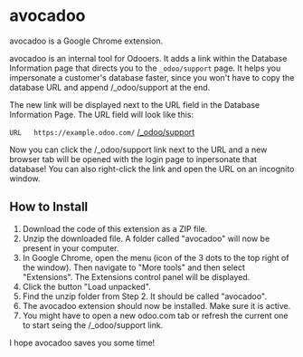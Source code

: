 # avocadoo

avocadoo is a Google Chrome extension.

avocadoo is an internal tool for Odooers. It adds a link within the Database Information page that directs you to the `_odoo/support` page. It helps you impersonate a customer's database faster, since you won't have to copy the database URL and append /_odoo/support at the end.

The new link will be displayed next to the URL field in the Database Information Page. The URL field will look like this:

`URL   https://example.odoo.com/`   [/_odoo/support](#)

Now you can click the /_odoo/support link next to the URL and a new browser tab will be opened with the login page to inpersonate that database! You can also right-click the link and open the URL on an incognito window.

## How to Install

1. Download the code of this extension as a ZIP file.
2. Unzip the downloaded file. A folder called "avocadoo" will now be present in your computer.
3. In Google Chrome, open the menu (icon of the 3 dots to the top right of the window). Then navigate to "More tools" and then select "Extensions". The Extensions control panel will be displayed.
4. Click the button "Load unpacked".
5. Find the unzip folder from Step 2. It should be called "avocadoo".
6. The avocadoo extension should now be installed. Make sure it is active.
7. You might have to open a new odoo.com tab or refresh the current one to start seing the /_odoo/support link.

I hope avocadoo saves you some time!
